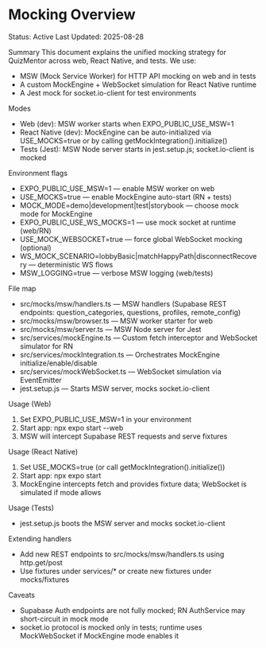 # Mocking Overview

Status: Active
Last Updated: 2025-08-28

Summary
This document explains the unified mocking strategy for QuizMentor across web, React Native, and tests. We use:

- MSW (Mock Service Worker) for HTTP API mocking on web and in tests
- A custom MockEngine + WebSocket simulation for React Native runtime
- A Jest mock for socket.io-client for test environments

Modes

- Web (dev): MSW worker starts when EXPO_PUBLIC_USE_MSW=1
- React Native (dev): MockEngine can be auto-initialized via USE_MOCKS=true or by calling getMockIntegration().initialize()
- Tests (Jest): MSW Node server starts in jest.setup.js; socket.io-client is mocked

Environment flags

- EXPO_PUBLIC_USE_MSW=1 — enable MSW worker on web
- USE_MOCKS=true — enable MockEngine auto-start (RN + tests)
- MOCK_MODE=demo|development|test|storybook — choose mock mode for MockEngine
- EXPO_PUBLIC_USE_WS_MOCKS=1 — use mock socket at runtime (web/RN)
- USE_MOCK_WEBSOCKET=true — force global WebSocket mocking (optional)
- WS_MOCK_SCENARIO=lobbyBasic|matchHappyPath|disconnectRecovery — deterministic WS flows
- MSW_LOGGING=true — verbose MSW logging (web/tests)

File map

- src/mocks/msw/handlers.ts — MSW handlers (Supabase REST endpoints: question_categories, questions, profiles, remote_config)
- src/mocks/msw/browser.ts — MSW worker starter for web
- src/mocks/msw/server.ts — MSW Node server for Jest
- src/services/mockEngine.ts — Custom fetch interceptor and WebSocket simulator for RN
- src/services/mockIntegration.ts — Orchestrates MockEngine initialize/enable/disable
- src/services/mockWebSocket.ts — WebSocket simulation via EventEmitter
- jest.setup.js — Starts MSW server, mocks socket.io-client

Usage (Web)

1. Set EXPO_PUBLIC_USE_MSW=1 in your environment
2. Start app: npx expo start --web
3. MSW will intercept Supabase REST requests and serve fixtures

Usage (React Native)

1. Set USE_MOCKS=true (or call getMockIntegration().initialize())
2. Start app: npx expo start
3. MockEngine intercepts fetch and provides fixture data; WebSocket is simulated if mode allows

Usage (Tests)

- jest.setup.js boots the MSW server and mocks socket.io-client

Extending handlers

- Add new REST endpoints to src/mocks/msw/handlers.ts using http.get/post
- Use fixtures under services/\* or create new fixtures under mocks/fixtures

Caveats

- Supabase Auth endpoints are not fully mocked; RN AuthService may short-circuit in mock mode
- socket.io protocol is mocked only in tests; runtime uses MockWebSocket if MockEngine mode enables it
